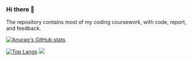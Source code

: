 ### Hi there 👋
The repository contains most of my coding coursework, with code, report, and feedback.

[![Anurag's GitHub stats](https://github-readme-stats.vercel.app/api?username=JZ76&theme=cobalt2)](https://github.com/anuraghazra/github-readme-stats).  

[![Top Langs](https://github-readme-stats.vercel.app/api/top-langs/?username=JZ76)](https://github.com/anuraghazra/github-readme-stats)
[![](https://stats.justsong.cn/api/leetcode?username=hopikoo&cn=true&theme=dark)](https://leetcode-cn.com/u/hopikoo/)

<!--
**JZ76/JZ76** is a ✨ _special_ ✨ repository because its `README.md` (this file) appears on your GitHub profile.

Here are some ideas to get you started:

- 🔭 I’m currently working on ...
- 🌱 I’m currently learning ...
- 👯 I’m looking to collaborate on ...
- 🤔 I’m looking for help with ...
- 💬 Ask me about ...
- 📫 How to reach me: ...
- 😄 Pronouns: ...
- ⚡ Fun fact: ...
-->
